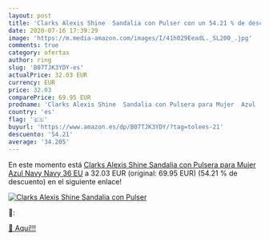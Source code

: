 ```yaml
---
layout: post
title: 'Clarks Alexis Shine  Sandalia con Pulser con un 54.21 % de descuento'
date: 2020-07-16 17:39:29
image: 'https://m.media-amazon.com/images/I/41h029EeadL._SL200_.jpg'
comments: true
category: ofertas
author: ring
slug: 'B07TJK3YDY-es'
actualPrice: 32.03 EUR
currency: EUR
price: 32.03
comparePrice: 69.95 EUR
prodname: 'Clarks Alexis Shine  Sandalia con Pulsera para Mujer  Azul  Navy Navy   36 EU'
country: 'es'
flag: '🇪🇸'
buyurl: 'https://www.amazon.es/dp/B07TJK3YDY/?tag=tolees-21'
descuento: '54.21'
average: '34.205'
---
```


En este momento está [Clarks Alexis Shine  Sandalia con Pulsera para Mujer  Azul  Navy Navy   36 EU](https://www.amazon.es/dp/B07TJK3YDY/?tag=tolees-21) a 32.03 EUR (original: 69.95 EUR) (54.21 %  de descuento) en el siguiente enlace!

[![Clarks Alexis Shine  Sandalia con Pulser](https://m.media-amazon.com/images/I/41h029EeadL._SL200_.jpg)](https://www.amazon.es/dp/B07TJK3YDY/?tag=tolees-21)

🔎:


[🛒 Aquí!!!](https://www.amazon.es/dp/B07TJK3YDY/?tag=tolees-21)
